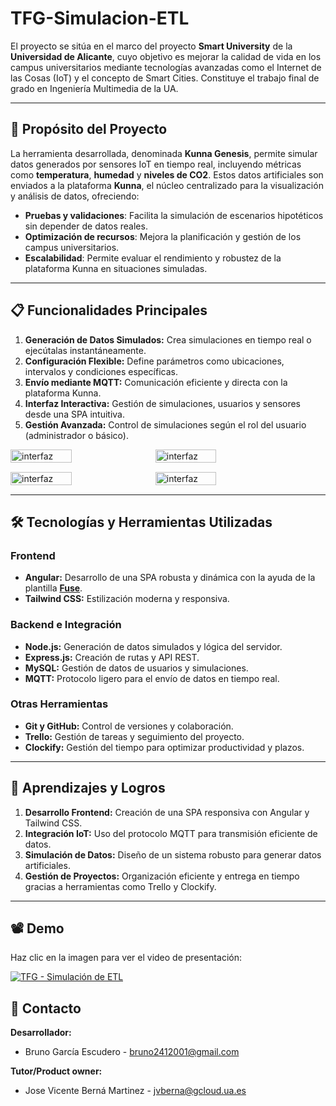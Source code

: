 # TFG-Simulacion-ETL

El proyecto se sitúa en el marco del proyecto **Smart University** de la **Universidad de Alicante**, cuyo objetivo es mejorar la calidad de vida en los campus universitarios mediante tecnologías avanzadas como el Internet de las Cosas (IoT) y el concepto de Smart Cities. Constituye el trabajo final de grado en Ingeniería Multimedia de la UA.

---

## 🌟 Propósito del Proyecto

La herramienta desarrollada, denominada **Kunna Genesis**, permite simular datos generados por sensores IoT en tiempo real, incluyendo métricas como **temperatura**, **humedad** y **niveles de CO2**. Estos datos artificiales son enviados a la plataforma **Kunna**, el núcleo centralizado para la visualización y análisis de datos, ofreciendo:

- **Pruebas y validaciones**: Facilita la simulación de escenarios hipotéticos sin depender de datos reales.
- **Optimización de recursos**: Mejora la planificación y gestión de los campus universitarios.
- **Escalabilidad**: Permite evaluar el rendimiento y robustez de la plataforma Kunna en situaciones simuladas.

---

## 📋 Funcionalidades Principales

1. **Generación de Datos Simulados:** Crea simulaciones en tiempo real o ejecútalas instantáneamente.
2. **Configuración Flexible:** Define parámetros como ubicaciones, intervalos y condiciones específicas.
3. **Envío mediante MQTT:** Comunicación eficiente y directa con la plataforma Kunna.
4. **Interfaz Interactiva:** Gestión de simulaciones, usuarios y sensores desde una SPA intuitiva.
5. **Gestión Avanzada:** Control de simulaciones según el rol del usuario (administrador o básico).

<div style="display: flex; gap: 10px; flex-wrap: wrap; margin-bottom: 15px;">
  <img src="https://github.com/user-attachments/assets/ec9ce9ed-a783-48d9-8b43-42fc79beefd8" alt="interfaz" width="44%" />
  <img src="https://github.com/user-attachments/assets/b755d51e-2e6d-45b9-a7ac-e0dd26899705" alt="interfaz" width="44%" />
</div>

<div style="display: flex; gap: 10px; flex-wrap: wrap; margin-bottom: 15px;">
  <img src="https://github.com/user-attachments/assets/d9f01468-4b6a-4b5e-858d-b541fe5f6b43" alt="interfaz" width="44%" />
  <img src="https://github.com/user-attachments/assets/d2134b3c-a040-4ad0-b43f-e6cfb2ee934f" alt="interfaz" width="44%" />
</div>

---

## 🛠️ Tecnologías y Herramientas Utilizadas

### Frontend
- **Angular:** Desarrollo de una SPA robusta y dinámica con la ayuda de la plantilla [**Fuse**](https://angular-material.fusetheme.com/sign-in?redirectURL=%2Fdashboards%2Fproject).
- **Tailwind CSS:** Estilización moderna y responsiva.

### Backend e Integración
- **Node.js:** Generación de datos simulados y lógica del servidor.
- **Express.js:** Creación de rutas y API REST.
- **MySQL:** Gestión de datos de usuarios y simulaciones.
- **MQTT:** Protocolo ligero para el envío de datos en tiempo real.

### Otras Herramientas
- **Git y GitHub:** Control de versiones y colaboración.
- **Trello:** Gestión de tareas y seguimiento del proyecto.
- **Clockify:** Gestión del tiempo para optimizar productividad y plazos.

---

## 🎯 Aprendizajes y Logros

1. **Desarrollo Frontend:** Creación de una SPA responsiva con Angular y Tailwind CSS.
2. **Integración IoT:** Uso del protocolo MQTT para transmisión eficiente de datos.
3. **Simulación de Datos:** Diseño de un sistema robusto para generar datos artificiales.
4. **Gestión de Proyectos:** Organización eficiente y entrega en tiempo gracias a herramientas como Trello y Clockify.

---

## 📽️ Demo
 
Haz clic en la imagen para ver el video de presentación:  

[![TFG - Simulación de ETL](https://img.youtube.com/vi/qVWxAgBl3EU/0.jpg)](https://www.youtube.com/watch?v=qVWxAgBl3EU)

## 📧 Contacto

**Desarrollador:**
- Bruno García Escudero - bruno2412001@gmail.com

**Tutor/Product owner:**
- Jose Vicente Berná Martinez - jvberna@gcloud.ua.es


